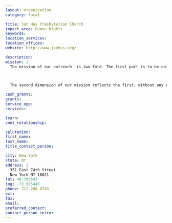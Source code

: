 ```yaml
---
layout: organization
category: local

title: Jan Hus Presbyterian Church
impact_area: Human Rights
keywords: 
location_services: 
location_offices: 
website: http://www.janhus.org/

description: 
mission: |
  The mission of our outreach  is two-fold. The first part is to be committed to our faith tradition and teachings as a Christian community and church that calls us to our greatest practices of love, hospitality, and justice, in welcoming the stranger among us. We are called to feed those who are hungry, clothe those who are poor, and see all as sisters and brothers.

  

  The second dimension of our mission reflects the first, without any requirement of our guests: it is to provide a genuine welcome, followed by the services we offer, among them: access to our food pantry, clothing center, dinner meals, office equipment, and general assessment services for referrals, including support for shelter, employment, medical care, and other needs to assist our guests in moving forward in their lives.

cash_grants: 
grants: 
service_opp: 
services: 

learn: 
cont_relationship: 

salutation: 
first_name: 
last_name: 
title_contact_person: 

city: New York
state: NY
address: |
  351 East 74th Street    
  New York NY 10021
lat: 40.769543
lng: -73.955445
phone: 212-288-6743
ext: 
fax: 
email: 
preferred_contact: 
contact_person_intro: 
---
```

